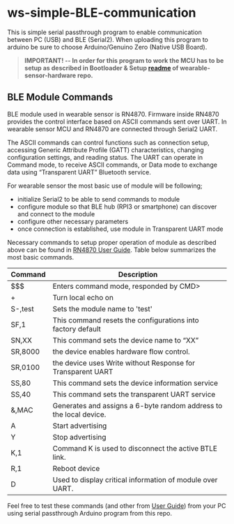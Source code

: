 # ws-simple-BLE-communication

This is simple serial passthrough program to enable communication between PC (USB) and BLE (Serial2). When uploading this program to arduino be sure to choose Arduino/Genuino Zero (Native USB Board).

>**IMPORTANT! -- In order for this program to work the MCU has to be setup as described in Bootloader & Setup [readme](https://github.com/inovatink/wearable-sensor-hardware/tree/master/Bootloader%20%26%20Setup) of wearable-sensor-hardware repo.**

## BLE Module Commands

BLE module used in wearable sensor is RN4870. Firmware inside RN4870 provides the control interface based on ASCII commands sent over
UART. In wearable sensor MCU and RN4870 are connected through Serial2 UART.

The ASCII commands can control functions such as connection setup, accessing Generic Attribute Profile (GATT) characteristics, changing
configuration settings, and reading status. The UART can operate in Command mode, to receive ASCII commands, or Data mode to exchange data using “Transparent UART” Bluetooth service.

For wearable sensor the most basic use of module will be following;
* initialize Serial2 to be able to send commands to module
* configure module so that BLE hub (RPI3 or smartphone) can discover and connect to the module
* configure other necessary parameters
* once connection is established, use module in Transparent UART mode

Necessary commands to setup proper operation of module as described above can be found in [RN4870 User Guide](http://ww1.microchip.com/downloads/en/DeviceDoc/50002466B.pdf). Table below summarizes the most basic commands.

| Command       | Description|
| ------------- |-------------|
|$$$			      | Enters command mode, responded by CMD>
|+				      | Turn local echo on
|S-,test      	| Sets the module name to 'test'
|SF,1			      | This command resets the configurations into factory default
|SN,XX			    | This command sets the device name to “XX”
|SR,8000		    | the device enables hardware flow control.
|SR,0100		    | the device uses Write without Response for Transparent UART
|SS,80			    | This command sets the device information service
|SS,40			    | This command sets the transparent UART service
|&,MAC			    | Generates and assigns a 6-byte random address to the local device. 
|A				      | Start advertising
|Y				      | Stop advertising
|K,1			      | Command K is used to disconnect the active BTLE link. 
|R,1			      | Reboot device
|D				      | Used to display critical information of module over UART.

Feel free to test these commands (and other from [User Guide](http://ww1.microchip.com/downloads/en/DeviceDoc/50002466B.pdf)) from your PC using serial passthrough Arduino program from this repo.
